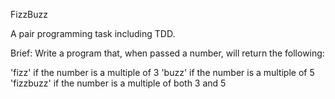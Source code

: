 FizzBuzz

A pair programming task including TDD.

Brief: Write a program that, when passed a number, will return the following:

'fizz' if the number is a multiple of 3 'buzz' if the number is a multiple of 5 'fizzbuzz' if the number is a multiple of both 3 and 5
